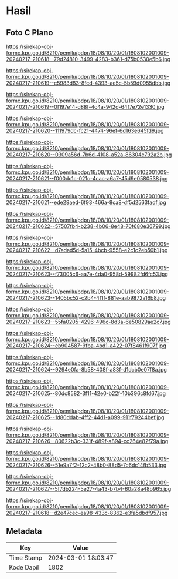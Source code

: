 # Hasil

## Foto C Plano

https://sirekap-obj-formc.kpu.go.id/8210/pemilu/pdpr/18/08/10/20/01/1808102001009-20240217-210618--79d24810-3499-4283-b361-d75b0530e5b6.jpg

https://sirekap-obj-formc.kpu.go.id/8210/pemilu/pdpr/18/08/10/20/01/1808102001009-20240217-210619--c5983d83-8fcd-4393-ae5c-5b59d0955dbb.jpg

https://sirekap-obj-formc.kpu.go.id/8210/pemilu/pdpr/18/08/10/20/01/1808102001009-20240217-210619--0f197e14-d88f-4c4a-942d-64f7e72e1330.jpg

https://sirekap-obj-formc.kpu.go.id/8210/pemilu/pdpr/18/08/10/20/01/1808102001009-20240217-210620--111979dc-fc21-4474-96ef-6d163e645fd9.jpg

https://sirekap-obj-formc.kpu.go.id/8210/pemilu/pdpr/18/08/10/20/01/1808102001009-20240217-210620--0309a56d-7b6d-4108-a52a-86304c792a2b.jpg

https://sirekap-obj-formc.kpu.go.id/8210/pemilu/pdpr/18/08/10/20/01/1808102001009-20240217-210621--f000dc1c-021c-4cac-a6a7-45d9e0580538.jpg

https://sirekap-obj-formc.kpu.go.id/8210/pemilu/pdpr/18/08/10/20/01/1808102001009-20240217-210621--ede29aed-6f93-466a-8ca8-df5d2563fadf.jpg

https://sirekap-obj-formc.kpu.go.id/8210/pemilu/pdpr/18/08/10/20/01/1808102001009-20240217-210622--57507fb4-b238-4b06-8e48-70f680e36799.jpg

https://sirekap-obj-formc.kpu.go.id/8210/pemilu/pdpr/18/08/10/20/01/1808102001009-20240217-210622--d7adad5d-5a15-4bcb-9558-e2c1c2eb50b1.jpg

https://sirekap-obj-formc.kpu.go.id/8210/pemilu/pdpr/18/08/10/20/01/1808102001009-20240217-210623--f73005c6-aa7e-4da0-958d-59982fd6fc53.jpg

https://sirekap-obj-formc.kpu.go.id/8210/pemilu/pdpr/18/08/10/20/01/1808102001009-20240217-210623--1405bc52-c2b4-4f1f-881e-aab9872a16b8.jpg

https://sirekap-obj-formc.kpu.go.id/8210/pemilu/pdpr/18/08/10/20/01/1808102001009-20240217-210623--55fa0205-4296-496c-8d3a-6e50829ae2c7.jpg

https://sirekap-obj-formc.kpu.go.id/8210/pemilu/pdpr/18/08/10/20/01/1808102001009-20240217-210624--eb904587-9fba-4bd1-a422-07f8461f907f.jpg

https://sirekap-obj-formc.kpu.go.id/8210/pemilu/pdpr/18/08/10/20/01/1808102001009-20240217-210624--9294e0fa-8b58-408f-a83f-d1dcb0e07f8a.jpg

https://sirekap-obj-formc.kpu.go.id/8210/pemilu/pdpr/18/08/10/20/01/1808102001009-20240217-210625--80dc8582-3f11-42e0-b22f-10b396c8fd67.jpg

https://sirekap-obj-formc.kpu.go.id/8210/pemilu/pdpr/18/08/10/20/01/1808102001009-20240217-210625--1d80ddab-4ff2-44d1-a099-911f79244bef.jpg

https://sirekap-obj-formc.kpu.go.id/8210/pemilu/pdpr/18/08/10/20/01/1808102001009-20240217-210626--80622b3c-331f-489f-a894-cc264e82f79a.jpg

https://sirekap-obj-formc.kpu.go.id/8210/pemilu/pdpr/18/08/10/20/01/1808102001009-20240217-210626--51e9a7f2-12c2-48b0-88d5-7c6dc14fb533.jpg

https://sirekap-obj-formc.kpu.go.id/8210/pemilu/pdpr/18/08/10/20/01/1808102001009-20240217-210627--5f7db224-5e27-4a43-b7b4-60a28a48b965.jpg

https://sirekap-obj-formc.kpu.go.id/8210/pemilu/pdpr/18/08/10/20/01/1808102001009-20240217-210618--d2e47cec-ea98-433c-8362-e3fa5dbdf957.jpg


## Metadata

| Key        | Value               |
| ---------- | ------------------- |
| Time Stamp | 2024-03-01 18:03:47 |
| Kode Dapil | 1802                |




